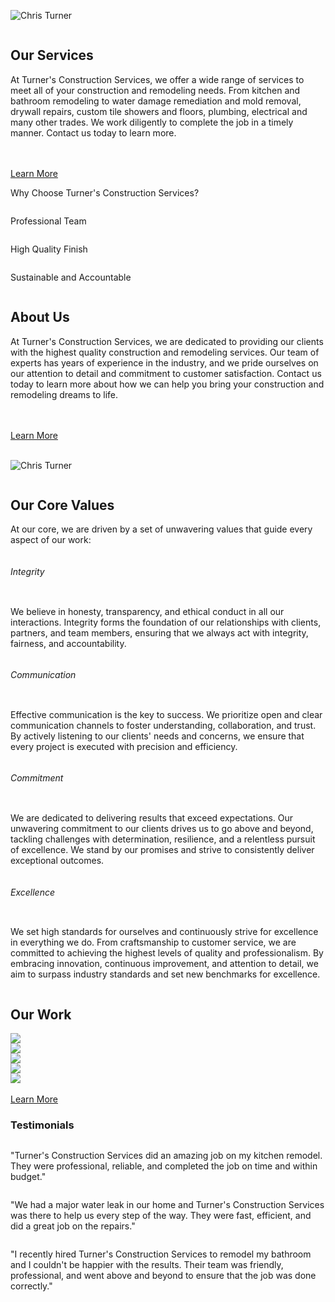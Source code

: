 <!-- pagetitle:Home -->
<!-- pagelayout:page-notitle -->
<!-- pagedate: -->
<!-- pageimage:images/heroimage.webp -->
<!-- pageexcerpt: -->
<!-- pagekeywords: -->
<!-- pageauthor: -->
<!-- pagetype:website -->

<div class="elementcontainer no-top-margin">
<a id="OurServices"></a>
<div class="row alignitems-vertical">
<div class="column col-6">

![Chris Turner](pages/images/ChrisTurner.webp)
    
</div>
<div class="column col-6 textalign-left">

## Our Services
At Turner's Construction Services, we offer a wide range of services to meet all of your construction and remodeling needs. From kitchen and bathroom remodeling to water damage remediation and mold removal, drywall repairs, custom tile showers and floors, plumbing, electrical and many other trades. We work diligently to complete the job in a timely manner. Contact us today to learn more.

</br>
</br>
<div class="center textalign-center"><a class="disable-scrolling-underline" href="services"><span class="ctabutton">Learn More</span></a></div>

</div>
</div>
</div>

<div class="elementcontainer dark">
<div class="row alignitems-vertical">
<div class="column textalign-center flex-basis-150">

<span style="font-size: 8vmin"><i class="fa fa-home" aria-hidden="true"></i></span>

Why Choose Turner's Construction Services?

</div>
<div class="column textalign-center flex-basis-150">

<span style="font-size: 8vmin"><i class="fa fa-users" aria-hidden="true"></i></span>

Professional Team
    
</div>
<div class="column textalign-center flex-basis-150">

<span style="font-size: 8vmin"><i class="fa fa-th" aria-hidden="true"></i></span>

High Quality Finish
    
</div>
<div class="column textalign-center flex-basis-150">

<span style="font-size: 8vmin"><i class="fa fa-university" aria-hidden="true"></i></span>

Sustainable and Accountable
    
</div>
</div>
</div>

<div class="elementcontainer">
<div class="row alignitems-vertical">
<div class="column col-6 textalign-left">

## About Us
At Turner's Construction Services, we are dedicated to providing our clients with the highest quality construction and remodeling services. Our team of experts has years of experience in the industry, and we pride ourselves on our attention to detail and commitment to customer satisfaction. Contact us today to learn more about how we can help you bring your construction and remodeling dreams to life.

</br>
</br>
<div class="center textalign-center"><a class="disable-scrolling-underline" href="#0"><span class="ctabutton disable-scrolling-underline">Learn More</span></a></div>

</div>
<div class="column col-6">
</br>

![Chris Turner](pages/images/housefront.webp)


</div>
</div>
</div>
<div class="elementcontainer dark">

## Our Core Values
At our core, we are driven by a set of unwavering values that guide every aspect of our work:

<div class="row alignitems-vertical">
<div class="column col-6">

###### Integrity

</div>
<div class="column col-6 textalign-left">

We believe in honesty, transparency, and ethical conduct in all our interactions. Integrity forms the foundation of our relationships with clients, partners, and team members, ensuring that we always act with integrity, fairness, and accountability.

</div>
</div>

<div class="row alignitems-vertical">
<div class="column col-6">

###### Communication

</div>
<div class="column col-6 textalign-left">

Effective communication is the key to success. We prioritize open and clear communication channels to foster understanding, collaboration, and trust. By actively listening to our clients' needs and concerns, we ensure that every project is executed with precision and efficiency.

</div>
</div>

<div class="row alignitems-vertical">
<div class="column col-6">

###### Commitment

</div>
<div class="column col-6 textalign-left">

We are dedicated to delivering results that exceed expectations. Our unwavering commitment to our clients drives us to go above and beyond, tackling challenges with determination, resilience, and a relentless pursuit of excellence. We stand by our promises and strive to consistently deliver exceptional outcomes.

</div>
</div>

<div class="row alignitems-vertical">
<div class="column col-6">

###### Excellence

</div>
<div class="column col-6 textalign-left">

We set high standards for ourselves and continuously strive for excellence in everything we do. From craftsmanship to customer service, we are committed to achieving the highest levels of quality and professionalism. By embracing innovation, continuous improvement, and attention to detail, we aim to surpass industry standards and set new benchmarks for excellence.

</div>
</div>
</div>
<div class="elementcontainer">

## Our Work

<div class="row alignitems-vertical">
    <div class="column flex-basis-300">
<a href="pages/images/landing-page-gallery/landing-gallery-1.webp" data-ybox-group="ourwork" data-ybox-alt="Image Alt" data-ybox-title="Image1" class="yBox"><img src="pages/images/landing-page-gallery/landing-gallery-1.webp"></a>
    </div>
    <div class="column flex-basis-300">
<a href="pages/images/landing-page-gallery/landing-gallery-2.webp" data-ybox-group="ourwork" data-ybox-alt="Image Alt" data-ybox-title="Image2" class="yBox"><img src="pages/images/landing-page-gallery/landing-gallery-2.webp"></a>
    </div>
    <div class="column flex-basis-300">
<a href="pages/images/landing-page-gallery/landing-gallery-3.webp" data-ybox-group="ourwork" data-ybox-alt="Image Alt" data-ybox-title="Image3" class="yBox"><img src="pages/images/landing-page-gallery/landing-gallery-3.webp"></a>
    </div>
    <div class="column flex-basis-300">
<a href="pages/images/landing-page-gallery/landing-gallery-4.webp" data-ybox-group="ourwork" data-ybox-alt="Image Alt" data-ybox-title="Image4" class="yBox"><img src="pages/images/landing-page-gallery/landing-gallery-4.webp"></a>
    </div>
    <div class="column flex-basis-300">
<a href="pages/images/landing-page-gallery/landing-gallery-5.webp" data-ybox-group="ourwork" data-ybox-alt="Image Alt" data-ybox-title="Image5" class="yBox"><img src="pages/images/landing-page-gallery/landing-gallery-5.webp"></a>
    </div>
</div>
</br>

<div class="center textalign-center"><a class="disable-scrolling-underline" href="#0"><span class="ctabutton disable-scrolling-underline">Learn More</span></a></div>

</div>
<div class="elementcontainer dark">

<h3>Testimonials</h2>

<div class="row alignitems-vertical">
<div class="column flex-basis-300 textalign-left">

"Turner's Construction Services did an amazing job on my kitchen remodel. They were professional, reliable, and completed the job on time and within budget."

</div>
<div class="column flex-basis-300 textalign-left">

"We had a major water leak in our home and Turner's Construction Services was there to help us every step of the way. They were fast, efficient, and did a great job on the repairs."

</div>
<div class="column flex-basis-300 textalign-left">

"I recently hired Turner's Construction Services to remodel my bathroom and I couldn't be happier with the results. Their team was friendly, professional, and went above and beyond to ensure that the job was done correctly."

</div>
</div>
</div>

